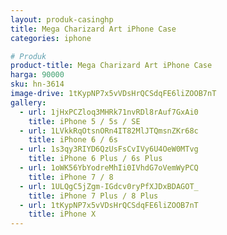 ```yaml
---
layout: produk-casinghp
title: Mega Charizard Art iPhone Case
categories: iphone

# Produk
product-title: Mega Charizard Art iPhone Case
harga: 90000
sku: hn-3614
image-drive: 1tKypNP7x5vVDsHrQCSdqFE6liZOOB7nT
gallery:
  - url: 1jHxPCZloq3MHRk71nvRDl8rAuf7GxAi0
    title: iPhone 5 / 5s / SE
  - url: 1LVkkRqOtsnORn4IT82MlJTQmsnZKr68c
    title: iPhone 6 / 6s
  - url: 1s3qy3RIYD6QzUsFsCvIVy6U4OeW0MTvg
    title: iPhone 6 Plus / 6s Plus
  - url: 1oWK56YbYodreMhIi0IVhdG7oVemWyPCQ
    title: iPhone 7 / 8
  - url: 1ULQgC5jZgm-IGdcv0ryPfXJDxBDAGOT_
    title: iPhone 7 Plus / 8 Plus
  - url: 1tKypNP7x5vVDsHrQCSdqFE6liZOOB7nT
    title: iPhone X
---
```

